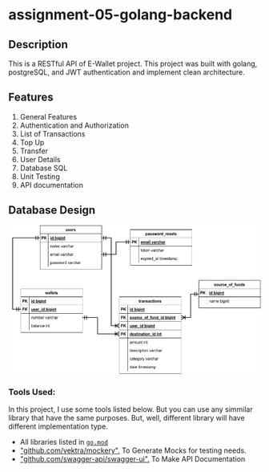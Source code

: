 # assignment-05-golang-backend

## Description
This is a RESTful API of E-Wallet project. This project was built with golang, postgreSQL, and JWT authentication and implement clean architecture.

## Features
1. General Features
1. Authentication and Authorization
1. List of Transactions
1. Top Up
1. Transfer
1. User Details
1. Database SQL
1. Unit Testing
1. API documentation

## Database Design
<img src="./public/assets/e-wallet-ERD.png" alt="e-wallet-ERD"/>

### Tools Used:
In this project, I use some tools listed below. But you can use any simmilar library that have the same purposes. But, well, different library will have different implementation type.

- All libraries listed in [`go.mod`](https://go.mod)
- ["github.com/vektra/mockery".](https://github.com/vektra/mockery) To Generate Mocks for testing needs.
- ["github.com/swagger-api/swagger-ui".](https://github.com/swagger-api/swagger-ui) To Make API Documentation